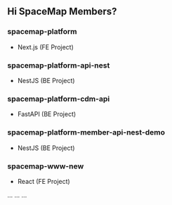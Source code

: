 ## Hi SpaceMap Members? 
### spacemap-platform
- Next.js (FE Project)
### spacemap-platform-api-nest
- NestJS (BE Project)
### spacemap-platform-cdm-api
- FastAPI (BE Project)
### spacemap-platform-member-api-nest-demo
- NestJS (BE Project)
### spacemap-www-new
- React (FE Project)

...
...
...
